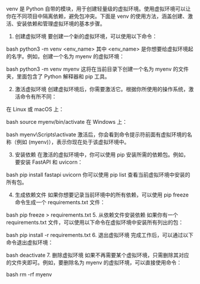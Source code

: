 venv 是 Python 自带的模块，用于创建轻量级的虚拟环境。使用虚拟环境可以让你在不同项目中隔离依赖，避免包冲突。下面是 venv 的使用方法，涵盖创建、激活、安装依赖和管理虚拟环境的基本步骤。

1. 创建虚拟环境
要创建一个新的虚拟环境，可以使用以下命令：

bash
python3 -m venv <env_name>
其中 <env_name> 是你想要给虚拟环境起的名字。例如，创建一个名为 myenv 的虚拟环境：

bash
python3 -m venv myenv
这将在当前目录下创建一个名为 myenv 的文件夹，里面包含了 Python 解释器和 pip 工具。

2. 激活虚拟环境
创建虚拟环境后，你需要激活它。根据你所使用的操作系统，激活命令有所不同：

在 Linux 或 macOS 上：

bash
source myenv/bin/activate
在 Windows 上：

bash
myenv\Scripts\activate
激活后，你会看到命令提示符前面有虚拟环境的名称（例如 (myenv)），表示你现在处于该虚拟环境中。

3. 安装依赖
在激活的虚拟环境中，你可以使用 pip 安装所需的依赖包。例如，要安装 FastAPI 和 uvicorn：

bash
pip install fastapi uvicorn
你可以使用 pip list 查看当前虚拟环境中安装的所有包。

4. 生成依赖文件
如果你想要记录当前环境中的所有依赖，可以使用 pip freeze 命令生成一个 requirements.txt 文件：

bash
pip freeze > requirements.txt
5. 从依赖文件安装依赖
如果你有一个 requirements.txt 文件，可以使用以下命令在虚拟环境中安装所有列出的包：

bash
pip install -r requirements.txt
6. 退出虚拟环境
完成工作后，可以通过以下命令退出虚拟环境：

bash
deactivate
7. 删除虚拟环境
如果不再需要某个虚拟环境，只需删除其对应的文件夹即可。例如，要删除名为 myenv 的虚拟环境，可以直接使用命令：

bash
rm -rf myenv
